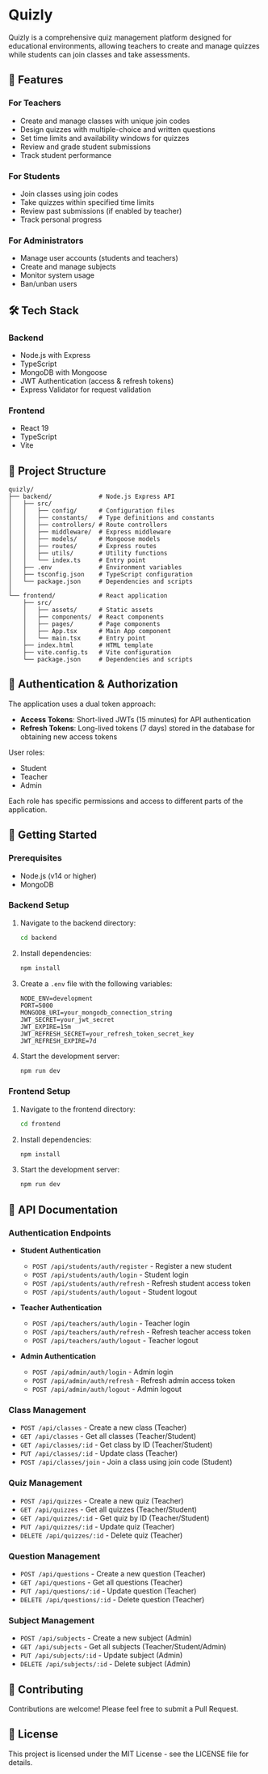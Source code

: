 # Quizly

Quizly is a comprehensive quiz management platform designed for educational environments, allowing teachers to create and manage quizzes while students can join classes and take assessments.

## 🚀 Features

### For Teachers

- Create and manage classes with unique join codes
- Design quizzes with multiple-choice and written questions
- Set time limits and availability windows for quizzes
- Review and grade student submissions
- Track student performance

### For Students

- Join classes using join codes
- Take quizzes within specified time limits
- Review past submissions (if enabled by teacher)
- Track personal progress

### For Administrators

- Manage user accounts (students and teachers)
- Create and manage subjects
- Monitor system usage
- Ban/unban users

## 🛠️ Tech Stack

### Backend

- Node.js with Express
- TypeScript
- MongoDB with Mongoose
- JWT Authentication (access & refresh tokens)
- Express Validator for request validation

### Frontend

- React 19
- TypeScript
- Vite

## 📂 Project Structure

```
quizly/
├── backend/             # Node.js Express API
│   ├── src/
│   │   ├── config/      # Configuration files
│   │   ├── constants/   # Type definitions and constants
│   │   ├── controllers/ # Route controllers
│   │   ├── middleware/  # Express middleware
│   │   ├── models/      # Mongoose models
│   │   ├── routes/      # Express routes
│   │   ├── utils/       # Utility functions
│   │   └── index.ts     # Entry point
│   ├── .env             # Environment variables
│   ├── tsconfig.json    # TypeScript configuration
│   └── package.json     # Dependencies and scripts
│
└── frontend/            # React application
    ├── src/
    │   ├── assets/      # Static assets
    │   ├── components/  # React components
    │   ├── pages/       # Page components
    │   ├── App.tsx      # Main App component
    │   └── main.tsx     # Entry point
    ├── index.html       # HTML template
    ├── vite.config.ts   # Vite configuration
    └── package.json     # Dependencies and scripts
```

## 🔐 Authentication & Authorization

The application uses a dual token approach:

- **Access Tokens**: Short-lived JWTs (15 minutes) for API authentication
- **Refresh Tokens**: Long-lived tokens (7 days) stored in the database for obtaining new access tokens

User roles:

- Student
- Teacher
- Admin

Each role has specific permissions and access to different parts of the application.

## 🚀 Getting Started

### Prerequisites

- Node.js (v14 or higher)
- MongoDB

### Backend Setup

1. Navigate to the backend directory:

   ```bash
   cd backend
   ```

2. Install dependencies:

   ```bash
   npm install
   ```

3. Create a `.env` file with the following variables:

   ```
   NODE_ENV=development
   PORT=5000
   MONGODB_URI=your_mongodb_connection_string
   JWT_SECRET=your_jwt_secret
   JWT_EXPIRE=15m
   JWT_REFRESH_SECRET=your_refresh_token_secret_key
   JWT_REFRESH_EXPIRE=7d
   ```

4. Start the development server:
   ```bash
   npm run dev
   ```

### Frontend Setup

1. Navigate to the frontend directory:

   ```bash
   cd frontend
   ```

2. Install dependencies:

   ```bash
   npm install
   ```

3. Start the development server:
   ```bash
   npm run dev
   ```

## 📝 API Documentation

### Authentication Endpoints

- **Student Authentication**

  - `POST /api/students/auth/register` - Register a new student
  - `POST /api/students/auth/login` - Student login
  - `POST /api/students/auth/refresh` - Refresh student access token
  - `POST /api/students/auth/logout` - Student logout

- **Teacher Authentication**

  - `POST /api/teachers/auth/login` - Teacher login
  - `POST /api/teachers/auth/refresh` - Refresh teacher access token
  - `POST /api/teachers/auth/logout` - Teacher logout

- **Admin Authentication**
  - `POST /api/admin/auth/login` - Admin login
  - `POST /api/admin/auth/refresh` - Refresh admin access token
  - `POST /api/admin/auth/logout` - Admin logout

### Class Management

- `POST /api/classes` - Create a new class (Teacher)
- `GET /api/classes` - Get all classes (Teacher/Student)
- `GET /api/classes/:id` - Get class by ID (Teacher/Student)
- `PUT /api/classes/:id` - Update class (Teacher)
- `POST /api/classes/join` - Join a class using join code (Student)

### Quiz Management

- `POST /api/quizzes` - Create a new quiz (Teacher)
- `GET /api/quizzes` - Get all quizzes (Teacher/Student)
- `GET /api/quizzes/:id` - Get quiz by ID (Teacher/Student)
- `PUT /api/quizzes/:id` - Update quiz (Teacher)
- `DELETE /api/quizzes/:id` - Delete quiz (Teacher)

### Question Management

- `POST /api/questions` - Create a new question (Teacher)
- `GET /api/questions` - Get all questions (Teacher)
- `PUT /api/questions/:id` - Update question (Teacher)
- `DELETE /api/questions/:id` - Delete question (Teacher)

### Subject Management

- `POST /api/subjects` - Create a new subject (Admin)
- `GET /api/subjects` - Get all subjects (Teacher/Student/Admin)
- `PUT /api/subjects/:id` - Update subject (Admin)
- `DELETE /api/subjects/:id` - Delete subject (Admin)

## 🤝 Contributing

Contributions are welcome! Please feel free to submit a Pull Request.

## 📄 License

This project is licensed under the MIT License - see the LICENSE file for details.
